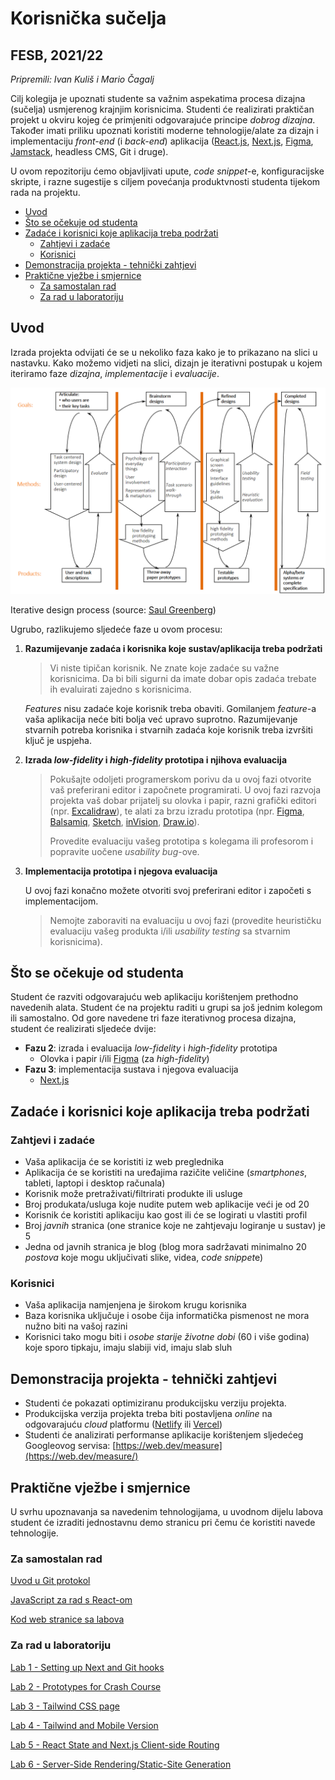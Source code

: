 # Korisnička sučelja <!-- omit in toc -->

## FESB, 2021/22 <!-- omit in toc -->

*Pripremili: Ivan Kuliš i Mario Čagalj*

Cilj kolegija je upoznati studente sa važnim aspekatima procesa dizajna (sučelja) usmjerenog krajnjim korisnicima. Studenti će realizirati praktičan projekt u okviru kojeg će primjeniti odgovarajuće principe *dobrog dizajna*. Također imati priliku upoznati koristiti moderne tehnologije/alate za dizajn i implementaciju *front-end* (i *back-end*) aplikacija ([React.js](https://reactjs.org/), [Next.js](https://nextjs.org/), [Figma](https://www.figma.com/), [Jamstack](https://jamstack.org/), headless CMS, Git i druge).

U ovom repozitoriju ćemo objavljivati upute, *code snippet*-e, konfiguracijske skripte, i razne sugestije s ciljem povećanja produktvnosti studenta tijekom rada na projektu.

- [Uvod](#uvod)
- [Što se očekuje od studenta](#što-se-očekuje-od-studenta)
- [Zadaće i korisnici koje aplikacija treba podržati](#zadaće-i-korisnici-koje-aplikacija-treba-podržati)
  - [Zahtjevi i zadaće](#zahtjevi-i-zadaće)
  - [Korisnici](#korisnici)
- [Demonstracija projekta - tehnički zahtjevi](#demonstracija-projekta---tehnički-zahtjevi)
- [Praktične vježbe i smjernice](#praktične-vježbe-i-smjernice)
  - [Za samostalan rad](#za-samostalan-rad)
  - [Za rad u laboratoriju](#za-rad-u-laboratoriju)

## Uvod

Izrada projekta odvijati će se u nekoliko faza kako je to prikazano na slici u nastavku. Kako možemo vidjeti na slici, dizajn je iterativni postupak u kojem iteriramo faze *dizajna*, *implementacije* i *evaluacije*.

![interface_design_process.png](Korisnička%20sučelja%20223d65e822a84c4a920abc95ddbf0852/interface_design_process.png)

Iterative design process (source: [Saul Greenberg](http://saul.cpsc.ucalgary.ca/pmwiki.php/HCIResources/HCILectures))

Ugrubo, razlikujemo sljedeće faze u ovom procesu:

1. **Razumijevanje zadaća i korisnika koje sustav/aplikacija treba podržati**
    
    > Vi niste tipičan korisnik. Ne znate koje zadaće su važne korisnicima. Da bi bili sigurni da imate dobar opis zadaća trebate ih evaluirati zajedno s korisnicima.
    
    *Features* nisu zadaće koje korisnik treba obaviti. Gomilanjem *feature*-a vaša aplikacija neće biti bolja već upravo suprotno. Razumijevanje stvarnih potreba korisnika i stvarnih zadaća koje korisnik treba izvršiti ključ je uspjeha.
    > 
2. **Izrada *low-fidelity* i *high-fidelity* prototipa i njihova evaluacija**
    
    > Pokušajte odoljeti programerskom porivu da u ovoj fazi otvorite vaš preferirani editor i započnete programirati. U ovoj fazi razvoja projekta vaš dobar prijatelj su olovka i papir, razni grafički editori (npr. [Excalidraw](https://excalidraw.com/)), te alati za brzu izradu prototipa (npr. [Figma](https://www.figma.com), [Balsamiq](https://balsamiq.com/wireframes/), [Sketch](https://www.sketch.com/), [inVision](https://www.invisionapp.com/), [Draw.io](https://drawio-app.com/)).
    > 
    > 
    > Provedite evaluaciju vašeg prototipa s kolegama ili profesorom i popravite uočene *usability bug*-ove.
    > 
3. **Implementacija prototipa i njegova evaluacija**
    
    U ovoj fazi konačno možete otvoriti svoj preferirani editor i započeti s implementacijom.
    
    > Nemojte zaboraviti na evaluaciju u ovoj fazi (provedite heurističku evaluaciju vašeg produkta i/ili *usability testing* sa stvarnim korisnicima).
    > 

## Što se očekuje od studenta

Student će razviti odgovarajuću web aplikaciju korištenjem prethodno navedenih alata. Student će na projektu raditi u grupi sa još jednim kolegom ili samostalno. Od gore navedene tri faze iterativnog procesa dizajna, student će realizirati sljedeće dvije:

- **Fazu 2**: izrada i evaluacija *low-fidelity* i *high-fidelity* prototipa
    - Olovka i papir i/ili [Figma](https://www.figma.com/) (za *high-fidelity*)
- **Fazu 3**: implementacija sustava i njegova evaluacija
    - [Next.js](https://nextjs.org/)

## Zadaće i korisnici koje aplikacija treba podržati

### Zahtjevi i zadaće

- Vaša aplikacija će se koristiti iz web preglednika
- Aplikacija će se koristiti na uređajima razičite veličine (*smartphones*, tableti, laptopi i desktop računala)
- Korisnik može pretraživati/filtrirati produkte ili usluge
- Broj produkata/usluga koje nudite putem web aplikacije veći je od 20
- Korisnik će koristiti aplikaciju kao gost ili će se logirati u vlastiti profil
- Broj *javnih* stranica (one stranice koje ne zahtjevaju logiranje u sustav) je 5
- Jedna od javnih stranica je blog (blog mora sadržavati minimalno 20 *postova* koje mogu uključivati slike, videa, *code snippet*e)

### Korisnici

- Vaša aplikacija namjenjena je širokom krugu korisnika
- Baza korisnika uključuje i osobe čija informatička pismenost ne mora nužno biti na vašoj razini
- Korisnici tako mogu biti i *osobe starije životne dobi* (60 i više godina) koje sporo tipkaju, imaju slabiji vid, imaju slab sluh

## Demonstracija projekta - tehnički zahtjevi

- Studenti će pokazati optimiziranu produkcijsku verziju projekta.
- Produkcijska verzija projekta treba biti postavljena *online* na odgovarajuću *cloud* platformu ([Netlify](https://www.netlify.com/) ili [Vercel](https://vercel.com))
- Studenti će analizirati performanse aplikacije korištenjem sljedećeg Googleovog servisa: [https://web.dev/measure](https://web.dev/measure/)

## Praktične vježbe i smjernice

U svrhu upoznavanja sa navedenim tehnologijama, u uvodnom dijelu labova student će izraditi jednostavnu demo stranicu pri čemu će koristiti navede tehnologije.

### Za samostalan rad

[Uvod u Git protokol](https://github.com/kula124/HCi_2020_Fresh/blob/master/git-workflow.md)

[JavaScript za rad s React-om](Korisnička%20sučelja%20223d65e822a84c4a920abc95ddbf0852/JavaScript%20za%20rad%20s%20React-om%209774d5b6dd334e1c8aa3822ce5dd0b1b.md)

[Kod web stranice sa labova](https://github.com/mcagalj/next-app-prototype)

### Za rad u laboratoriju

[Lab 1 - Setting up Next and Git hooks](Korisnička%20sučelja%20223d65e822a84c4a920abc95ddbf0852/Lab%201%20-%20Setting%20up%20GitHub%20repository%207edde9826f744c9da4aff17ac321e5d4.md)

[Lab 2 - Prototypes for Crash Course](Next%20Course%20Application%200bb9599b47564744849af62c6ae58795.md)

[Lab 3 - Tailwind CSS page](https://github.com/kula124/vjezbe3-tailwind)

[Lab 4 - Tailwind and Mobile Version ](https://github.com/kula124/vjezba-4-state-and-responsive)

[Lab 5 - React State and Next.js Client-side Routing ](https://github.com/kula124/hci-2022-vjezba-5.git)

[Lab 6 - Server-Side Rendering/Static-Site Generation](https://github.com/kula124/hci-vjezba6-ssr)
